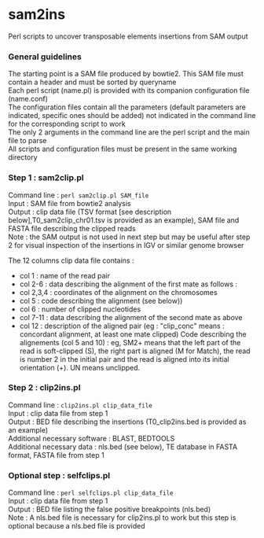 # sam2ins

Perl scripts to uncover transposable elements insertions from SAM output

### General guidelines
The starting point is a SAM file produced by bowtie2. This SAM file must contain a header and must be sorted by queryname  
Each perl script (name.pl) is provided with its companion configuration file (name.conf)  
The configuration files contain all the parameters (default parameters are indicated, specific ones should be added) not indicated in the command line for the corresponding script to work  
The only 2 arguments in the command line are the perl script and the main file to parse  
All scripts and configuration files must be present in the same working directory

### Step 1 : sam2clip.pl
Command line  : `perl sam2clip.pl SAM_file`  
Input : SAM file from bowtie2 analysis  
Output : clip data file (TSV format [see description below],T0_sam2clip_chr01.tsv is provided as an example), SAM file and FASTA file describing the clipped reads  
Note : the SAM output is not used in next step but may be useful after step 2 for visual inspection of the insertions in IGV or similar genome browser

The 12 columns clip data file contains :
- col 1 : name of the read pair
- col 2-6 : data describing the alignment of the first mate as follows :
- col 2,3,4 : coordinates of the alignment on the chromosomes
- col 5 : code describing the alignment (see below)) 
- col 6 : number of clipped nucleotides
- col 7-11 : data describing the alignment of the second mate as above
- col 12 : description of the aligned pair (eg : "clip_conc" means : concordant alignment, at least one mate clipped)
Code describing the alignements (col 5 and 10) : eg, SM2+ means that the left part of the read is soft-clipped (S), the right part is aligned (M for Match), the read is number 2 in the initial pair and the read is aligned into its initial orientation (+). UN means unclipped.

### Step 2 : clip2ins.pl
Command line : `clip2ins.pl clip_data_file`  
Input : clip data file from step 1  
Output : BED file describing the insertions (T0_clip2ins.bed is provided as an example)  
Additional necessary software : BLAST, BEDTOOLS  
Additional necessary data : nls.bed (see below), TE database in FASTA format, FASTA file from step 1
 
### Optional step : selfclips.pl
Command line : `perl selfclips.pl clip_data_file`  
Input : clip data file from step 1  
Output : BED file listing the false positive breakpoints (nls.bed)  
Note : A nls.bed file is necessary for clip2ins.pl to work but this step is optional because a nls.bed file is provided
